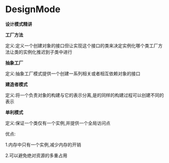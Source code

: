 # DesignMode
**设计模式精讲**

**工厂方法**

定义:定义一个创建对象的接口但让实现这个接口的类来决定实例化哪个类工厂方法让类的实例化推迟到子类中进行


**抽象工厂**

定义:抽象工厂模式提供一个创建一系列相关或者相互依赖对象的接口

**建造者模式**

定义:将一个负责对象的构建与它的表示分离,是的同样的构建过程可以创建不同的表示

**单利模式**

定义:保证一个类仅有一个实例,并提供一个全局访问点

  优点: 
  
  1.内存中只有一个实例,减少内存的开销
  
  2.可以避免绝对资源的多重占用
     